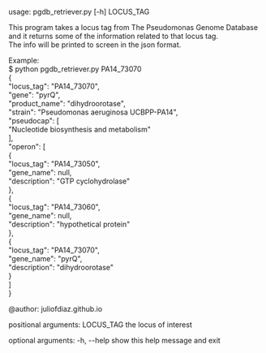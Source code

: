 usage: pgdb_retriever.py [-h] LOCUS_TAG


 This program takes a locus tag from The Pseudomonas Genome Database 
 and it returns some of the information related to that locus tag.   
 The info will be printed to screen in the json format.              
                                                                     
 Example:                                                            
 $ python pgdb_retriever.py PA14_73070                               
 {                                                                   
     "locus_tag": "PA14_73070",                                      
     "gene": "pyrQ",                                                 
     "product_name": "dihydroorotase",                               
     "strain": "Pseudomonas aeruginosa UCBPP-PA14",                       
     "pseudocap": [                                                  
         "Nucleotide biosynthesis and metabolism"                    
     ],                                                              
     "operon": [                                                     
         {                                                           
             "locus_tag": "PA14_73050",                              
             "gene_name": null,                                      
             "description": "GTP cyclohydrolase"                     
         },                                                          
         {                                                           
             "locus_tag": "PA14_73060",                              
             "gene_name": null,                                      
             "description": "hypothetical protein"                   
         },                                                          
         {                                                           
             "locus_tag": "PA14_73070",                              
             "gene_name": "pyrQ",                                    
             "description": "dihydroorotase"                         
         }                                                           
     ]                                                               
 }                                                                   


@author: juliofdiaz.github.io

positional arguments:
  LOCUS_TAG   the locus of interest

optional arguments:
  -h, --help  show this help message and exit
